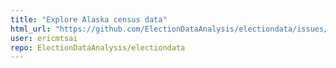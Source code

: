 ```yaml
---
title: "Explore Alaska census data"
html_url: "https://github.com/ElectionDataAnalysis/electiondata/issues/493"
user: ericmtsai
repo: ElectionDataAnalysis/electiondata
---
```



